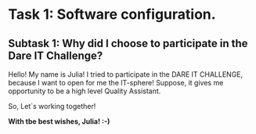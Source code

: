 # Task 1: Software configuration.
## Subtask 1: Why did I choose to participate in the Dare IT Challenge?
Hello! My name is Julia!
I tried to participate in the DARE IT CHALLENGE, because I want to open for me the IT-sphere!
Suppose, it gives me opportunity to be a high level Quality Assistant.

So, Let`s working together!

**With tbe best wishes, Julia! :-)**